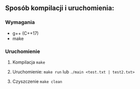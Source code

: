 Sposób kompilacji i uruchomienia:
---------------------------------

### Wymagania
- g++ (C++17)
- make

### Uruchomienie
1. Kompilacja
```make```

2. Uruchomienie:
```make run```
lub
```./main <test.txt | test2.txt>```

3. Czyszczenie
```make clean```

